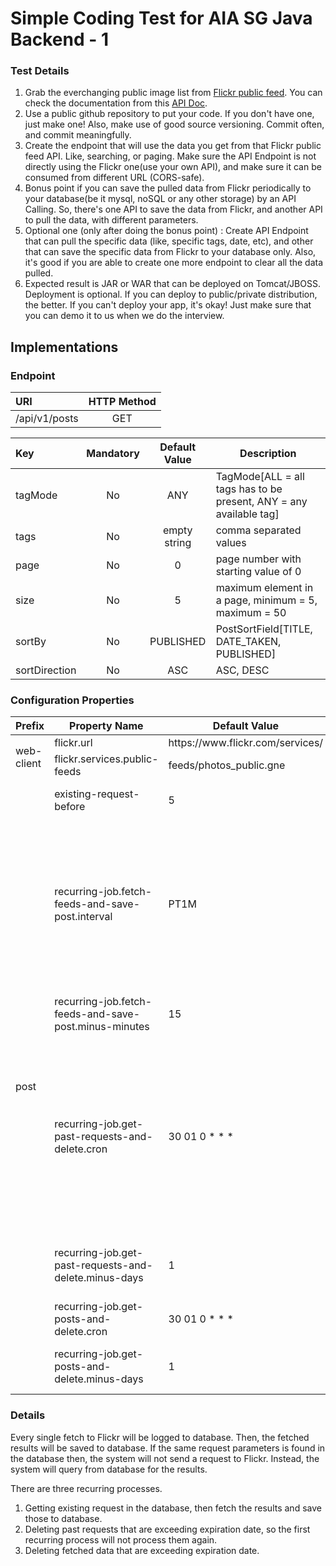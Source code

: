 # Simple Coding Test for AIA SG Java Backend - 1

### Test Details

1. Grab the everchanging public image list
   from [Flickr public feed](https://api.flickr.com/services/feeds/photos_public.gne).
   You can check the documentation from this [API Doc](http://www.flickr.com/services/feeds/).
2. Use a public github repository to put your code. If you don't have one, just make one! Also, make use of good source
   versioning.
   Commit often, and commit meaningfully.
3. Create the endpoint that will use the data you get from that Flickr public feed API. Like, searching, or paging. Make
   sure the API Endpoint is not directly using the Flickr one(use your own API), and make sure it can be consumed from
   different URL (CORS-safe).
4. Bonus point if you can save the pulled data from Flickr periodically to your database(be it mysql, noSQL or any other
   storage) by an API Calling. So, there's one API to save the data from Flickr, and another API to pull the data, with
   different parameters.
5. Optional one (only after doing the bonus point) : Create API Endpoint that can pull the specific data (like, specific
   tags, date, etc), and other that can save the specific data from Flickr to your database only. Also, it's good if you
   are able to create one more endpoint to clear all the data pulled.
6. Expected result is JAR or WAR that can be deployed on Tomcat/JBOSS.
   Deployment is optional. If you can deploy to public/private distribution, the better.
   If you can't deploy your app, it's okay! Just make sure that you can demo it to us when we do the interview.

## Implementations

### Endpoint

| URI           | HTTP Method  |
|:--------------|:------------:|
| /api/v1/posts |     GET      |

| Key           | Mandatory | Default Value | Description                                                        |
|:--------------|:---------:|:-------------:|--------------------------------------------------------------------|
| tagMode       |    No     |      ANY      | TagMode[ALL = all tags has to be present, ANY = any available tag] |
| tags          |    No     | empty string  | comma separated values                                             |
| page          |    No     |       0       | page number with starting value of 0                               |
| size          |    No     |       5       | maximum element in a page, minimum = 5, maximum = 50               |
| sortBy        |    No     |   PUBLISHED   | PostSortField[TITLE, DATE_TAKEN, PUBLISHED]                        |
| sortDirection |    No     |      ASC      | ASC, DESC                                                          |

### Configuration Properties

<table>
<thead>
  <tr>
    <th>Prefix</th>
    <th>Property Name</th>
    <th>Default Value</th>
    <th>Description</th>
  </tr>
</thead>
<tbody>
  <tr>
    <td rowspan="2">web-client</td>
    <td>flickr.url</td>
    <td>https://www.flickr.com/services/</td>
    <td>Flickr API Service URL</td>
  </tr>
  <tr>
    <td>flickr.services.public-feeds</td>
    <td>feeds/photos_public.gne</td>
    <td>Flickr Public Feeds API Path</td>
  </tr>
  <tr>
    <td rowspan="7">post</td>
    <td>existing-request-before</td>
    <td>5</td>
    <td>POST_REQUEST.updated_date before x (in minutes)<br>minimum = 5, maximum = 60</td>
  </tr>
  <tr>
    <td>recurring-job.fetch-feeds-and-save-post.interval</td>
    <td>PT1M</td>
    <td>Fetch Feeds and Save Post Recurring Job interval.<br>The format for the string to be parsed is "PnDTnHnMn.nS" where "nDT" means 'n' number of Days,<br>"nH" means 'n' number of Hours, "nM" means 'n' number of Minutes and "nS" means 'n' number of Seconds.<br>The format accepted are based on the ISO-8601 duration format.</td>
  </tr>
  <tr>
    <td>recurring-job.fetch-feeds-and-save-post.minus-minutes</td>
    <td>15</td>
    <td>Fetch Feeds and Save Post Recurring Job to query POST_REQUEST.updated_date &lt; now() - x minutes</td>
  </tr>
  <tr>
    <td>recurring-job.get-past-requests-and-delete.cron</td>
    <td>30 01 0 * * *</td>
    <td>Get Past Requests And Delete Recurring Job cron expression.<br>The cron expression is made of five fields. The following explains the values.<br><br>first * : second (0 - 59)<br>second * : minute (0 - 59)<br>third * : hour (0 - 23)<br>fourth * : day of the month (1 - 31)<br>fifth * : month (1 - 12)<br>sixth * : day of the week (0 - 6)</td>
  </tr>
  <tr>
    <td>recurring-job.get-past-requests-and-delete.minus-days</td>
    <td>1</td>
    <td>Get Past Requests And Delete Recurring Job to delete POST_REQUEST by created_date before now() - x days</td>
  </tr>
  <tr>
    <td>recurring-job.get-posts-and-delete.cron</td>
    <td>30 01 0 * * *</td>
    <td>Get Posts And Delete Recurring Job cron expression.</td>
  </tr>
  <tr>
    <td>recurring-job.get-posts-and-delete.minus-days</td>
    <td>1</td>
    <td>Get Posts And Delete Recurring Job to delete POST by created_date before now() - x days</td>
  </tr>
</tbody>
</table>

### Details

Every single fetch to Flickr will be logged to database.
Then, the fetched results will be saved to database.
If the same request parameters is found in the database then, the system will not send a request to Flickr.
Instead, the system will query from database for the results.

There are three recurring processes.

1. Getting existing request in the database, then fetch the results and save those to database.
2. Deleting past requests that are exceeding expiration date, so the first recurring process will not process them
   again.
3. Deleting fetched data that are exceeding expiration date.


